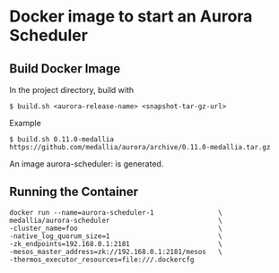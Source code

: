 # Docker image to start an Aurora Scheduler

## Build Docker Image
In the project directory, build with

    $ build.sh <aurora-release-name> <snapshot-tar-gz-url>

Example

	$ build.sh 0.11.0-medallia https://github.com/medallia/aurora/archive/0.11.0-medallia.tar.gz

An image aurora-scheduler:<aurora-release-name> is generated.

## Running the Container

    docker run --name=aurora-scheduler-1  				\
    medallia/aurora-scheduler             				\
    -cluster_name=foo      								\
    -native_log_quorum_size=1      						\
    -zk_endpoints=192.168.0.1:2181						\
    -mesos_master_address=zk://192.168.0.1:2181/mesos	\
    -thermos_executor_resources=file:///.dockercfg
    
